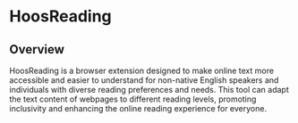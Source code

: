 # HoosReading

## Overview
HoosReading is a browser extension designed to make online text more accessible and easier to understand for non-native English speakers and individuals with diverse reading preferences and needs. This tool can adapt the text content of webpages to different reading levels, promoting inclusivity and enhancing the online reading experience for everyone.


